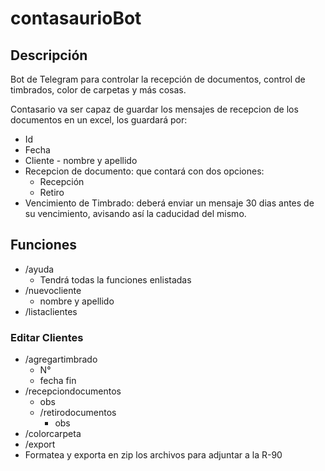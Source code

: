# contasaurioBot

## Descripción

Bot de Telegram para controlar la recepción de documentos, control de timbrados, color de carpetas y más cosas.

Contasario va ser capaz de guardar los mensajes de recepcion de los documentos en un excel, los guardará por:

- Id
- Fecha
- Cliente - nombre y apellido
- Recepcion de documento: que contará con dos opciones:
    - Recepción
    - Retiro
- Vencimiento de Timbrado: deberá enviar un mensaje 30 dias antes de su vencimiento, avisando así la caducidad del mismo.

## Funciones

- /ayuda
    - Tendrá todas la funciones enlistadas
- /nuevocliente
    - nombre y apellido
- /listaclientes

### Editar Clientes

- /agregartimbrado
    - N°
    - fecha fin
- /recepciondocumentos
    - obs
    - /retirodocumentos
        - obs
- /colorcarpeta
- /export
- Formatea y exporta en zip los archivos para adjuntar a la R-90
